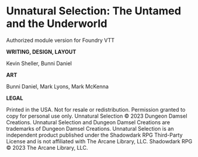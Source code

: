 # Unnatural Selection: The Untamed and the Underworld

Authorized module version for Foundry VTT

**WRITING, DESIGN, LAYOUT**

Kevin Sheller, Bunni Daniel

**ART**

Bunni Daniel, Mark Lyons, Mark McKenna

**LEGAL**

Printed in the USA. Not for resale or redistribution. Permission
granted to copy for personal use only. Unnatural Selection © 2023
Dungeon Damsel Creations. Unnatural Selection and Dungeon
Damsel Creations are trademarks of Dungeon Damsel Creations.
Unnatural Selection is an independent product published under
the Shadowdark RPG Third-Party License and is not affiliated with
The Arcane Library, LLC. Shadowdark RPG © 2023 The Arcane
Library, LLC.
